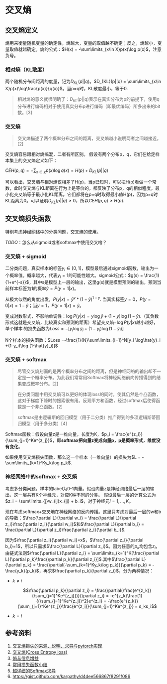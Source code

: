 # 交叉熵

## 交叉熵定义

熵用来衡量随机变量的确定性，熵越大，变量的取值越不确定；反之，熵越小，变量取值就越确定。熵的公式：$H(x) = -\sum\limits_{x\in X}p(x)\log p(x)$，注意负号。

### 相对熵（KL散度）

两个随机分布间距离的度量，记为$D_{KL}(p||q)$。$D_{KL}(p||q) = \sum\limits_{x\in X}p(x)\log\frac{p(x)}{q(x)}$。当p=q时，KL散度最小，等于0. 

> 相对熵的意义就很明确了：$D_{KL}(p||q)$表示在真实分布为p的前提下，使用q分布进行编码相对于使用真实分布p进行编码（即最优编码）所多出来的bit数。[3]

### 交叉熵

> 交叉熵描述了两个概率分布之间的距离，交叉熵越小说明两者之间越接近。[2]

交叉熵容易跟相对熵搞混，二者有所区别。 假设有两个分布p，q，它们在给定样本集上的交叉熵定义如下：

$CEH(p,q)=−\sum_{x∈χ}p(x)\log q(x)=H(p)+D_{KL}(p||q)​$

可以看出，交叉熵与相对熵仅相差了H(p)，当p已知时，可以把H(p)看做一个常数，此时交叉熵与KL距离在行为上是等价的，都反映了分布p，q的相似程度。最小化交叉熵等于最小化KL距离。它们都将在p=q时取得最小值H(p)，因为p=q时KL距离为0。可以证明$D_{KL}(p||q)\ge0$，所以$CEH(p,q)\ge H(p)$.

## 交叉熵损失函数

特别考虑神经网络中的分类问题，交叉熵的使用。

*TODO*：怎么从sigmoid或者softmax中使用交叉啥？

### 交叉熵 + sigmoid

二分类问题，真实样本的标签$y_i\in[0,1]​$，模型最后通过sigmoid函数，输出为一个概率值。概率越大，代表$y_i=1​$的可能性越大。sigmoid公式：$g(s) = \frac{1}{1+e^{-s}}​$，其中s是模型上一层的输出，这里g(s)就是模型预测的输出，预测当前样本标签为1的概率$\hat{y} = P(y=1|x)​$。

从极大似然的角度出发，$P(y|x) = \hat{y}^y*(1-\hat{y})^{1-y}​$. 当真实标签$y=0​$，$P(y=0|x) = 1- \hat{y}​$；当$y=1​$，$P(y=1|x) = \hat{y}​$。

变成对数形式，不影响单调性：$\log P(y|x) =y \log\hat{y} +(1-y)\log (1-\hat{y})​$.（其负数形式这就是交叉熵，比较真实和预测的距离）希望交叉熵$-\log P(y|x)​$越小越好，单个样本i的损失函数为$Loss =-[y_i \log\hat{y}_i +(1-y_i)\log (1-\hat{y}_i)]​$

N个样本的损失函数：$Loss =-\frac{1}{N}\sum\limits_{i=1}^N[y_i \log\hat{y}_i +(1-y_i)\log (1-\hat{y}_i)]$

### 交叉熵 + softmax

> 尽管交叉熵刻画的是两个概率分布之间的距离，但是神经网络的输出却不一定是一个概率分布。为此我们常常用Softmax将神经网络前向传播得到的结果变成概率分布。[2]
>
> 在分类问题中用交叉熵可以更好的体现loss的同时，使其仍然是个凸函数，这对于梯度下降时的搜索很有用。反观平方和函数，经过softmax后使得函数是一个非凸函数。[2]
>
> softmax是由逻辑斯的回归模型（用于二分类）推广得到的多项逻辑斯蒂回归模型（用于多分类）[4]

Softmax函数：假设向量$z$是一维向量，长度为K，$p_i = \frac{e^{z_i}}{\sum_{j=1}^Ke^{z_j}}$，即**softmax把向量z变成向量p，p是概率形式，维度没有变化**。

如果使用交叉熵损失函数，那么这一个样本（一维向量）的损失为$L = -\sum\limits_{k=1}^Ky_k\log p_k$.

### 神经网络中的softmax + 交叉熵

考虑多分类问题，样本的label为0-1向量。假设向量z是神经网络最后一层的输出，这一层共有K个神经元，对应K种不同的分类。 假设最后一层的计算公式为$z_i = \sum\limits_{j}w_{ij}x_{ij} + b_i$，对于神经元$i=1,\dots, K$。

现在考虑softmax+交叉熵在神经网络的反向传播。这里只考虑对最后一层的w和b的导数：$\frac{\partial L}{\partial w_i} = \frac{\partial L}{\partial z_i}\frac{\partial z_i}{\partial w_i}$和$\frac{\partial L}{\partial b_i} = \frac{\partial L}{\partial z_i}\frac{\partial z_i}{\partial b_i}$.

因为$\frac{\partial z_i}{\partial w_i}=x$，$\frac{\partial z_i}{\partial b_i}=1$，所以只需求$\frac{\partial L}{\partial z_i}$。因为任意的$p_k$均包含$z_i$，由链式法则$\frac{\partial L}{\partial z_i} = \sum\limits_{k=1}^K[\frac{\partial L}{\partial p_k}\frac{\partial p_k}{\partial z_i}]$.其中$\frac{\partial L}{\partial p_k} = \frac{\partial(-\sum_{k=1}^Ky_k\log p_k)}{\partial p_k} = -\frac{y_k}{p_k}$，再求$\frac{\partial p_k}{\partial z_i}$，分为两种情况：

- $k\neq i$

  $$\frac{\partial p_k}{\partial z_i} = \frac{\partial(\frac{e^{z_k}}{\sum_{j=1}^Ke^{z_j}})}{\partial z_i} = -e^{z_k}\frac{1}{(\sum_{j=1}^Ke^{z_j})^2}e^{z_i} = -\frac{e^{z_k}}{\sum_{j=1}^Ke^{z_j}}\frac{e^{z_i}}{\sum_{j=1}^Ke^{z_j}} = s_ks_i$$

- $k=i$

  

## 参考资料

1. [交叉熵损失的来源、说明、求导与pytorch实现](https://zhuanlan.zhihu.com/p/67782576)
2. [交叉熵(Cross Entropy loss)](https://www.cnblogs.com/o-v-o/p/9975365.html)
3. [熵与信息增益](<https://blog.csdn.net/xg123321123/article/details/52864830>)
4. [常用损失函数小结](https://blog.csdn.net/zhangjunp3/article/details/80467350)
5. [超详细的Softmax求导](<https://blog.csdn.net/bqw18744018044/article/details/83120425>)
6. <https://gist.github.com/karpathy/d4dee566867f8291f086>